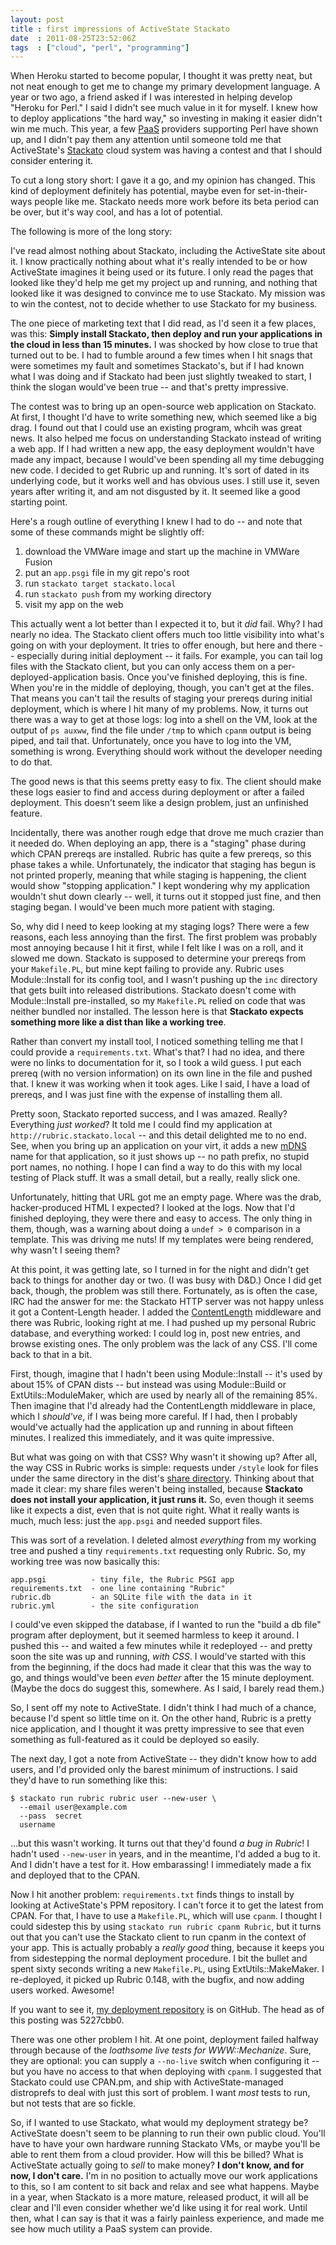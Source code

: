 ```yaml
---
layout: post
title : first impressions of ActiveState Stackato
date  : 2011-08-25T23:52:06Z
tags  : ["cloud", "perl", "programming"]
---
```

When Heroku started to become popular, I thought it was pretty neat, but not
neat enough to get me to change my primary development language.  A year or two
ago, a friend asked if I was interested in helping develop "Heroku for Perl."
I said I didn't see much value in it for myself.  I knew how to deploy
applications "the hard way," so investing in making it easier didn't win me
much.  This year, a few
[PaaS](http://en.wikipedia.org/wiki/Platform_as_a_Service) providers supporting
Perl have shown up, and I didn't pay them any attention until someone told me
that ActiveState's [Stackato](http://www.activestate.com/cloud) cloud system
was having a contest and that I should consider entering it.

To cut a long story short:  I gave it a go, and my opinion has changed.  This
kind of deployment definitely has potential, maybe even for set-in-their-ways
people like me.  Stackato needs more work before its beta period can be over,
but it's way cool, and has a lot of potential.

The following is more of the long story:

I've read almost nothing about Stackato, including the ActiveState site about
it.  I know practically nothing about what it's really intended to be or how
ActiveState imagines it being used or its future.  I only read the pages that
looked like they'd help me get my project up and running, and nothing that
looked like it was designed to convince me to use Stackato.  My mission was to
win the contest, not to decide whether to use Stackato for my business.

The one piece of marketing text that I did read, as I'd seen it a few places,
was this:  **Simply install Stackato, then deploy and run your applications in
the cloud in less than 15 minutes.**  I was shocked by how close to true that
turned out to be.  I had to fumble around a few times when I hit snags that
were sometimes my fault and sometimes Stackato's, but if I had known what I was
doing and if Stackato had been just slightly tweaked to start, I think the
slogan would've been true -- and that's pretty impressive.

The contest was to bring up an open-source web application on Stackato.  At
first, I thought I'd have to write something new, which seemed like a big drag.
I found out that I could use an existing program, whcih was great news.  It
also helped me focus on understanding Stackato instead of writing a web app.
If I had written a new app, the easy deployment wouldn't have made any impact,
because I would've been spending all my time debugging new code.  I decided to
get Rubric up and running.  It's sort of dated in its underlying code, but it
works well and has obvious uses.  I still use it, seven years after writing it,
and am not disgusted by it.  It seemed like a good starting point.

Here's a rough outline of everything I knew I had to do -- and note that some
of these commands might be slightly off:

1. download the VMWare image and start up the machine in VMWare Fusion
2. put an `app.psgi` file in my git repo's root
3. run `stackato target stackato.local`
4. run `stackato push` from my working directory
5. visit my app on the web

This actually went a lot better than I expected it to, but it *did* fail.  Why?
I had nearly no idea.  The Stackato client offers much too little visibility
into what's going on with your deployment.  It tries to offer enough, but here
and there -- especially during initial deployment -- it fails.  For example,
you can tail log files with the Stackato client, but you can only access them
on a per-deployed-application basis.  Once you've finished deploying, this is
fine.  When you're in the middle of deploying, though, you can't get at the
files.  That means you can't tail the results of staging your prereqs during
initial deployment, which is where I hit many of my problems.  Now, it turns
out there was a way to get at those logs:  log into a shell on the VM, look at
the output of `ps auxww`, find the file under `/tmp` to which `cpanm` output is
being piped, and tail that.  Unfortunately, once you have to log into the VM,
something is wrong.  Everything should work without the developer needing to do
that.

The good news is that this seems pretty easy to fix.  The client should make
these logs easier to find and access during deployment or after a failed
deployment.  This doesn't seem like a design problem, just an unfinished
feature.

Incidentally, there was another rough edge that drove me much crazier than it
needed do.  When deploying an app, there is a "staging" phase during which CPAN
prereqs are installed.  Rubric has quite a few prereqs, so this phase takes a
while.  Unfortunately, the indicator that staging has begun is not printed
properly, meaning that while staging is happening, the client would show
"stopping application."  I kept wondering why my application wouldn't shut down
clearly -- well, it turns out it stopped just fine, and then staging began.  I
would've been much more patient with staging.

So, why did I need to keep looking at my staging logs?  There were a few
reasons, each less annoying than the first.  The first problem was probably
most annoying because I hit it first, while I felt like I was on a roll, and it
slowed me down.  Stackato is supposed to determine your prereqs from your
`Makefile.PL`, but mine kept failing to provide any.  Rubric uses
Module::Install for its config tool, and I wasn't pushing up the `inc`
directory that gets built into released distributions.  Stackato doesn't come
with Module::Install pre-installed, so my `Makefile.PL` relied on code that was
neither bundled nor installed.  The lesson here is that **Stackato expects
something more like a dist than like a working tree**.

Rather than convert my install tool, I noticed something telling me that I
could provide a `requirements.txt`.  What's that?  I had no idea, and there
were no links to documentation for it, so I took a wild guess.  I put each
prereq (with no version information) on its own line in the file and pushed
that.  I knew it was working when it took ages.  Like I said, I have a load of
prereqs, and I was just fine with the expense of installing them all.

Pretty soon, Stackato reported success, and I was amazed.  Really?  Everything
*just worked*?  It told me I could find my application at
`http://rubric.stackato.local` -- and this detail delighted me to no end.  See,
when you bring up an application on your virt, it adds a new
[mDNS](http://en.wikipedia.org/wiki/MDNS#Name_resolution) name for that
application, so it just shows up -- no path prefix, no stupid port names, no
nothing.  I hope I can find a way to do this with my local testing of Plack
stuff.  It was a small detail, but a really, really slick one.

Unfortunately, hitting that URL got me an empty page.  Where was the drab,
hacker-produced HTML I expected?  I looked at the logs.  Now that I'd finished
deploying, they were there and easy to access.  The only thing in them, though,
was a warning about doing a `undef > 0` comparison in a template.  This was
driving me nuts!  If my templates were being rendered, why wasn't I seeing
them?

At this point, it was getting late, so I turned in for the night and didn't get
back to things for another day or two.  (I was busy with D&D.)  Once I did get
back, though, the problem was still there.  Fortunately, as is often the case,
IRC had the answer for me:  the Stackato HTTP server was not happy unless it
got a Content-Length header.  I added the
[ContentLength](https://metacpan.org/module/Plack::Middleware::ContentLength)
middleware and there was Rubric, looking right at me.  I had pushed up my
personal Rubric database, and everything worked:  I could log in, post new
entries, and browse existing ones.  The only problem was the lack of any CSS.
I'll come back to that in a bit.

First, though, imagine that I hadn't been using Module::Install -- it's
used by about 15% of CPAN dists -- but instead was using Module::Build or
ExtUtils::ModuleMaker, which are used by nearly all of the remaining 85%.  Then
imagine that I'd already had the ContentLength middleware in place, which I
*should've*, if I was being more careful.  If I had, then I probably would've
actually had the application up and running in about fifteen minutes.  I
realized this immediately, and it was quite impressive.

But what was going on with that CSS?  Why wasn't it showing up?  After all, the
way CSS in Rubric works is simple:  requests under `/style` look for files
under the same directory in the dist's [share
directory](https://metacpan.org/module/File::ShareDir).  Thinking about that
made it clear:  my share files weren't being installed, because **Stackato does
not install your application, it just runs it.**  So, even though it seems like
it expects a dist, even that is not quite right.  What it really wants is much,
much less:  just the `app.psgi` and needed support files.

This was sort of a revelation.  I deleted almost *everything* from my working
tree and pushed a tiny `requirements.txt` requesting only Rubric.  So, my
working tree was now basically this:

    app.psgi          - tiny file, the Rubric PSGI app
    requirements.txt  - one line containing "Rubric"
    rubric.db         - an SQLite file with the data in it
    rubric.yml        - the site configuration

I could've even skipped the database, if I wanted to run the "build a db file"
program after deployment, but it seemed harmless to keep it around.  I pushed
this -- and waited a few minutes while it redeployed -- and pretty soon the
site was up and running, *with CSS*.  I would've started with this from the
beginning, if the docs had made it clear that this was the way to go, and
things would've been *even better* after the 15 minute deployment.  (Maybe the
docs do suggest this, somewhere.  As I said, I barely read them.)

So, I sent off my note to ActiveState.  I didn't think I had much of a chance,
because I'd spent so little time on it.  On the other hand, Rubric is a pretty
nice application, and I thought it was pretty impressive to see that even
something as full-featured as it could be deployed so easily.

The next day, I got a note from ActiveState -- they didn't know how to add
users, and I'd provided only the barest minimum of instructions.  I said they'd
have to run something like this:

    $ stackato run rubric rubric user --new-user \
      --email user@example.com
      --pass  secret
      username

...but this wasn't working.  It turns out that they'd found *a bug in Rubric*!
I hadn't used `--new-user` in years, and in the meantime, I'd added a bug to
it.  And I didn't have a test for it.  How embarassing!  I immediately made a
fix and deployed that to the CPAN.

Now I hit another problem:  `requirements.txt` finds things to install by
looking at ActiveState's PPM repository.  I can't force it to get the latest
from CPAN.  For that, I have to use a `Makefile.PL`, which will use `cpanm`.  I
thought I could sidestep this by using `stackato run rubric cpanm Rubric`, but
it turns out that you can't use the Stackato client to run cpanm in the context
of your app.  This is actually probably a *really good* thing, because it keeps
you from sidestepping the normal deployment procedure.  I bit the bullet and
spent sixty seconds writing a new `Makefile.PL`, using ExtUtils::MakeMaker.  I
re-deployed, it picked up Rubric 0.148, with the bugfix, and now adding users
worked.  Awesome!

If you want to see it, [my deployment
repository](https://github.com/rjbs/rubric/tree/stackato) is on GitHub.  The
head as of this posting was 5227cbb0.

There was one other problem I hit.  At one point, deployment failed halfway
through because of the *loathsome live tests for WWW::Mechanize*.  Sure, they
are optional:  you can supply a `--no-live` switch when configuring it -- but
you have no access to that when deploying with `cpanm`.  I suggested that
Stackato could use CPAN.pm, and ship with ActiveState-managed distroprefs to
deal with just this sort of problem.  I want *most* tests to run, but not tests
that are so fickle.

So, if I wanted to use Stackato, what would my deployment strategy be?
ActiveState doesn't seem to be planning to run their own public cloud.  You'll
have to have your own hardware running Stackato VMs, or maybe you'll be able to
rent them from a cloud provider.  How will this be billed?  What is ActiveState
actually going to *sell* to make money?  **I don't know, and for now, I don't
care.**  I'm in no position to actually move our work applications to this, so
I am content to sit back and relax and see what happens.  Maybe in a year, when
Stackato is a more mature, released product, it will all be clear and I'll even
consider whether we'd like using it for real work.  Until then, what I can say
is that it was a fairly painless experience, and made me see how much utility a
PaaS system can provide.

